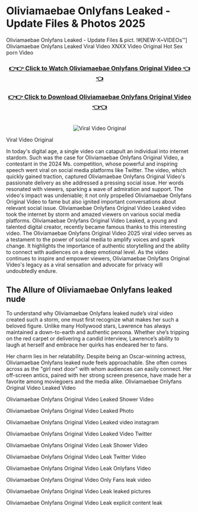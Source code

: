 # Oliviamaebae Onlyfans Leaked - Update Files & Photos 2025

Oliviamaebae Onlyfans Leaked - Update Files & pict. !#[NEW-X~VIDEOs™] Oliviamaebae Onlyfans Leaked Viral Video XNXX Video Original Hot Sex porn Video
<br>
<div align="center">
<h3><a href="https://links2leaks.com?utm_source=oliviamaebae&utm_medium=gitlong" rel="nofollow">👉👉 Click to Watch Oliviamaebae Onlyfans Original Video 👈👈</a></h3>
<h3><a href="https://links2leaks.com?utm_source=oliviamaebae&utm_medium=gitlong" rel="nofollow">👉👉 Click to Download Oliviamaebae Onlyfans Original Video 👈👈</a></h3>
<br>
<a href="https://links2leaks.com?utm_source=oliviamaebae&utm_medium=gitlong" rel="nofollow"><img src="https://i.ibb.co/Gkj2r4b/banner.png" alt="Viral Video Original" style="max-width: 100%; display: inline-block;" data-target="animated-image.originalImage"></a>
</div>

Viral Video Original

In today's digital age, a single video can catapult an individual into internet stardom. Such was the case for Oliviamaebae Onlyfans Original Video, a contestant in the 2024 Ms. competition, whose powerful and inspiring speech went viral on social media platforms like Twitter.
The video, which quickly gained traction, captured Oliviamaebae Onlyfans Original Video's passionate delivery as she addressed a pressing social issue. Her words resonated with viewers, sparking a wave of admiration and support. The video's impact was undeniable; it not only propelled Oliviamaebae Onlyfans Original Video to fame but also ignited important conversations about relevant social issue.
Oliviamaebae Onlyfans Original Video Leaked video took the internet by storm and amazed viewers on various social media platforms. Oliviamaebae Onlyfans Original Video Leaked, a young and talented digital creator, recently became famous thanks to this interesting video.
The Oliviamaebae Onlyfans Original Video 2025 viral video serves as a testament to the power of social media to amplify voices and spark change. It highlights the importance of authentic storytelling and the ability to connect with audiences on a deep emotional level. As the video continues to inspire and empower viewers, Oliviamaebae Onlyfans Original Video's legacy as a viral sensation and advocate for privacy will undoubtedly endure.

<h2>The Allure of Oliviamaebae Onlyfans leaked nude</h2>


To understand why Oliviamaebae Onlyfans leaked nude’s viral video created such a storm, one must first recognize what makes her such a beloved figure. Unlike many Hollywood stars, Lawrence has always maintained a down-to-earth and authentic persona. Whether she’s tripping on the red carpet or delivering a candid interview, Lawrence’s ability to laugh at herself and embrace her quirks has endeared her to fans.

Her charm lies in her relatability. Despite being an Oscar-winning actress, Oliviamaebae Onlyfans leaked nude feels approachable. She often comes across as the "girl next door" with whom audiences can easily connect. Her off-screen antics, paired with her strong screen presence, have made her a favorite among moviegoers and the media alike.
Oliviamaebae Onlyfans Original Video Leaked Video

Oliviamaebae Onlyfans Original Video Leaked Shower Video

Oliviamaebae Onlyfans Original Video Leaked Photo

Oliviamaebae Onlyfans Original Video Leaked video instagram

Oliviamaebae Onlyfans Original Video Leaked Video Twitter

Oliviamaebae Onlyfans Original Video Leak Shower Video

Oliviamaebae Onlyfans Original Video Leak Twitter Video

Oliviamaebae Onlyfans Original Video Leak Onlyfans Video

Oliviamaebae Onlyfans Original Video Only Fans leak video

Oliviamaebae Onlyfans Original Video Leak leaked pictures

Oliviamaebae Onlyfans Original Video Leak explicit content leak